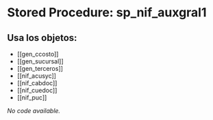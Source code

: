 # Stored Procedure: sp_nif_auxgral1

## Usa los objetos:
- [[gen_ccosto]]
- [[gen_sucursal]]
- [[gen_terceros]]
- [[nif_acusyc]]
- [[nif_cabdoc]]
- [[nif_cuedoc]]
- [[nif_puc]]

*No code available.*
